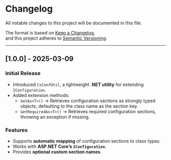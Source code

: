# Changelog

All notable changes to this project will be documented in this file.

The format is based on [Keep a Changelog](https://keepachangelog.com/en/1.0.0/),  
and this project adheres to [Semantic Versioning](https://semver.org/spec/v2.0.0.html).

---

## [1.0.0] - 2025-03-09

### Initial Release

- Introduced `CsConfUtil`, a lightweight **.NET utility** for extending `IConfiguration`.
- Added extension methods:
  - `GetAs<T>()` → Retrieves configuration sections as strongly typed objects, defaulting to the class name as the section key.
  - `GetRequiredAs<T>()` → Retrieves required configuration sections, throwing an exception if missing.

### Features

- Supports **automatic mapping** of configuration sections to class types.
- Works with **ASP.NET Core’s `IConfiguration`**.
- Provides **optional custom section names**.
